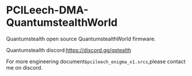 # PCILeech-DMA-QuantumstealthWorld
Quantumstealth open source QuantumstealthWorld firmware.

Quantumstealth discord:https://discord.gg/qstealth

For more engineering documents`pcileech_enigma_x1.srcs`,please contact me on discord.
